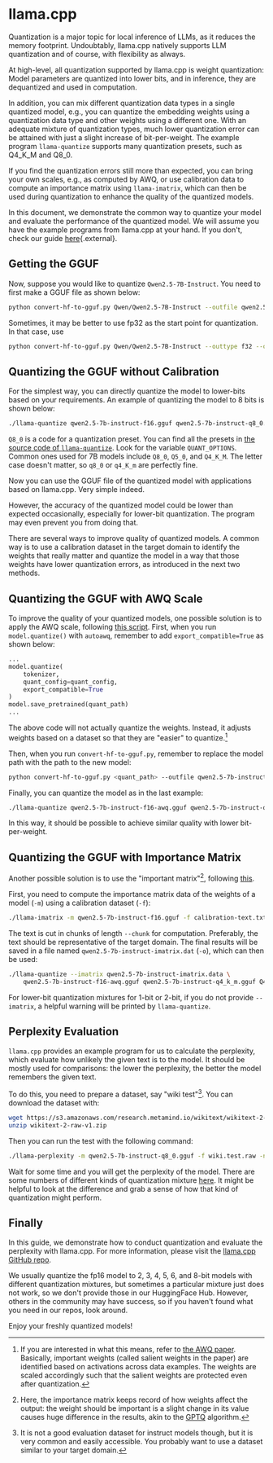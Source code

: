 # llama.cpp

Quantization is a major topic for local inference of LLMs, as it reduces the memory footprint.
Undoubtably, llama.cpp natively supports LLM quantization and of course, with flexibility as always.

At high-level, all quantization supported by llama.cpp is weight quantization: 
Model parameters are quantized into lower bits, and in inference, they are dequantized and used in computation.

In addition, you can mix different quantization data types in a single quantized model, e.g., you can quantize the embedding weights using a quantization data type and other weights using a different one.
With an adequate mixture of quantization types, much lower quantization error can be attained with just a slight increase of bit-per-weight.
The example program `llama-quantize` supports many quantization presets, such as Q4_K_M and Q8_0.

If you find the quantization errors still more than expected, you can bring your own scales, e.g., as computed by AWQ, or use calibration data to compute an importance matrix using `llama-imatrix`, which can then be used during quantization to enhance the quality of the quantized models.

In this document, we demonstrate the common way to quantize your model and evaluate the performance of the quantized model.
We will assume you have the example programs from llama.cpp at your hand.
If you don't, check our guide [here](../run_locally/llama.cpp.html#getting-the-program){.external}.

## Getting the GGUF

Now, suppose you would like to quantize `Qwen2.5-7B-Instruct`. 
You need to first make a GGUF file as shown below:
```bash
python convert-hf-to-gguf.py Qwen/Qwen2.5-7B-Instruct --outfile qwen2.5-7b-instruct-f16.gguf
```

Sometimes, it may be better to use fp32 as the start point for quantization.
In that case, use
```bash
python convert-hf-to-gguf.py Qwen/Qwen2.5-7B-Instruct --outtype f32 --outfile qwen2.5-7b-instruct-f32.gguf
```

## Quantizing the GGUF without Calibration

For the simplest way, you can directly quantize the model to lower-bits based on your requirements. 
An example of quantizing the model to 8 bits is shown below:
```bash
./llama-quantize qwen2.5-7b-instruct-f16.gguf qwen2.5-7b-instruct-q8_0.gguf Q8_0
```

`Q8_0` is a code for a quantization preset.
You can find all the presets in [the source code of `llama-quantize`](https://github.com/ggerganov/llama.cpp/blob/master/examples/quantize/quantize.cpp).
Look for the variable `QUANT_OPTIONS`.
Common ones used for 7B models include `Q8_0`, `Q5_0`, and `Q4_K_M`. 
The letter case doesn't matter, so `q8_0` or `q4_K_m` are perfectly fine.

Now you can use the GGUF file of the quantized model with applications based on llama.cpp.
Very simple indeed.

However, the accuracy of the quantized model could be lower than expected occasionally, especially for lower-bit quantization.
The program may even prevent you from doing that. 

There are several ways to improve quality of quantized models.
A common way is to use a calibration dataset in the target domain to identify the weights that really matter and quantize the model in a way that those weights have lower quantization errors, as introduced in the next two methods.


## Quantizing the GGUF with AWQ Scale

To improve the quality of your quantized models, one possible solution is to apply the AWQ scale, following [this script](https://github.com/casper-hansen/AutoAWQ/blob/main/docs/examples.md#gguf-export).
First, when you run `model.quantize()` with `autoawq`, remember to add `export_compatible=True` as shown below:
```python
...
model.quantize(
    tokenizer,
    quant_config=quant_config,
    export_compatible=True
)
model.save_pretrained(quant_path)
...
```

The above code will not actually quantize the weights.
Instead, it adjusts weights based on a dataset so that they are "easier" to quantize.[^AWQ]

Then, when you run `convert-hf-to-gguf.py`, remember to replace the model path with the path to the new model:
```bash
python convert-hf-to-gguf.py <quant_path> --outfile qwen2.5-7b-instruct-f16-awq.gguf
```

Finally, you can quantize the model as in the last example:
```bash
./llama-quantize qwen2.5-7b-instruct-f16-awq.gguf qwen2.5-7b-instruct-q8_0.gguf Q8_0
```

In this way, it should be possible to achieve similar quality with lower bit-per-weight.

[^AWQ]: If you are interested in what this means, refer to [the AWQ paper](https://arxiv.org/abs/2306.00978).
        Basically, important weights (called salient weights in the paper) are identified based on activations across data examples.
        The weights are scaled accordingly such that the salient weights are protected even after quantization.

## Quantizing the GGUF with Importance Matrix

Another possible solution is to use the "important matrix"[^imatrix], following [this](https://github.com/ggerganov/llama.cpp/tree/master/examples/imatrix).

First, you need to compute the importance matrix data of the weights of a model (`-m`) using a calibration dataset (`-f`):
```bash
./llama-imatrix -m qwen2.5-7b-instruct-f16.gguf -f calibration-text.txt --chunk 512 -o qwen2.5-7b-instruct-imatrix.dat -ngl 80
```

The text is cut in chunks of length `--chunk` for computation.
Preferably, the text should be representative of the target domain.
The final results will be saved in a file named `qwen2.5-7b-instruct-imatrix.dat` (`-o`), which can then be used:
```bash
./llama-quantize --imatrix qwen2.5-7b-instruct-imatrix.data \
    qwen2.5-7b-instruct-f16-awq.gguf qwen2.5-7b-instruct-q4_k_m.gguf Q4_K_M
```

For lower-bit quantization mixtures for 1-bit or 2-bit, if you do not provide `--imatrix`, a helpful warning will be printed by `llama-quantize`.

[^imatrix]: Here, the importance matrix keeps record of how weights affect the output: the weight should be important is a slight change in its value causes huge difference in the results, akin to the [GPTQ](https://arxiv.org/abs/2210.17323) algorithm.

## Perplexity Evaluation

`llama.cpp` provides an example program for us to calculate the perplexity, which evaluate how unlikely the given text is to the model.
It should be mostly used for comparisons: the lower the perplexity, the better the model remembers the given text.

To do this, you need to prepare a dataset, say "wiki test"[^wiki]. 
You can download the dataset with:
```bash
wget https://s3.amazonaws.com/research.metamind.io/wikitext/wikitext-2-raw-v1.zip?ref=salesforce-research -O wikitext-2-raw-v1.zip
unzip wikitext-2-raw-v1.zip
```

Then you can run the test with the following command:
```bash
./llama-perplexity -m qwen2.5-7b-instruct-q8_0.gguf -f wiki.test.raw -ngl 80
```
Wait for some time and you will get the perplexity of the model.
There are some numbers of different kinds of quantization mixture [here](https://github.com/ggerganov/llama.cpp/blob/master/examples/perplexity/README.md).
It might be helpful to look at the difference and grab a sense of how that kind of quantization might perform.

[^wiki]: It is not a good evaluation dataset for instruct models though, but it is very common and easily accessible.
         You probably want to use a dataset similar to your target domain.

## Finally

In this guide, we demonstrate how to conduct quantization and evaluate the perplexity with llama.cpp.
For more information, please visit the [llama.cpp GitHub repo](https://github.com/ggerganov/llama.cpp).

We usually quantize the fp16 model to 2, 3, 4, 5, 6, and 8-bit models with different quantization mixtures, but sometimes a particular mixture just does not work, so we don't provide those in our HuggingFace Hub.
However, others in the community may have success, so if you haven't found what you need in our repos, look around.

Enjoy your freshly quantized models!
